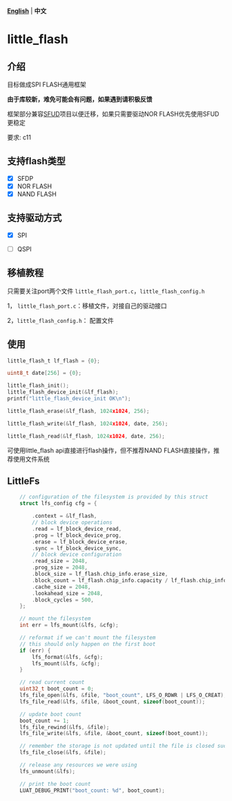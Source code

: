 [**English**](./README.md)  | **中文**

# little_flash



## 介绍
目标做成SPI FLASH通用框架

**由于库较新，难免可能会有问题，如果遇到请积极反馈**

框架部分兼容[SFUD](https://gitee.com/Armink/SFUD)项目以便迁移，如果只需要驱动NOR FLASH优先使用SFUD更稳定

要求: c11

## 支持flash类型

- [x] SFDP
- [x] NOR FLASH
- [x] NAND FLASH

## 支持驱动方式

- [x] SPI
- [ ] QSPI


## 移植教程

只需要关注port两个文件 `little_flash_port.c`，`little_flash_config.h`

1， `little_flash_port.c`：移植文件，对接自己的驱动接口

2，`little_flash_config.h`： 配置文件

## 使用



```c
little_flash_t lf_flash = {0};

uint8_t date[256] = {0};

little_flash_init();
little_flash_device_init(&lf_flash);
printf("little_flash_device_init OK\n");

little_flash_erase(&lf_flash, 1024x1024, 256);

little_flash_write(&lf_flash, 1024x1024, date, 256);

little_flash_read(&lf_flash, 1024x1024, date, 256);


```

可使用little_flash api直接进行flash操作，但不推荐NAND FLASH直接操作，推荐使用文件系统

## LittleFs

```c
    // configuration of the filesystem is provided by this struct
    struct lfs_config cfg = {

        .context = &lf_flash,
        // block device operations
        .read = lf_block_device_read,
        .prog = lf_block_device_prog,
        .erase = lf_block_device_erase,
        .sync = lf_block_device_sync,
        // block device configuration
        .read_size = 2048,
        .prog_size = 2048,
        .block_size = lf_flash.chip_info.erase_size,
        .block_count = lf_flash.chip_info.capacity / lf_flash.chip_info.erase_size,
        .cache_size = 2048,
        .lookahead_size = 2048,
        .block_cycles = 500,
    };

    // mount the filesystem
    int err = lfs_mount(&lfs, &cfg);

    // reformat if we can't mount the filesystem
    // this should only happen on the first boot
    if (err) {
        lfs_format(&lfs, &cfg);
        lfs_mount(&lfs, &cfg);
    }

    // read current count
    uint32_t boot_count = 0;
    lfs_file_open(&lfs, &file, "boot_count", LFS_O_RDWR | LFS_O_CREAT);
    lfs_file_read(&lfs, &file, &boot_count, sizeof(boot_count));

    // update boot count
    boot_count += 1;
    lfs_file_rewind(&lfs, &file);
    lfs_file_write(&lfs, &file, &boot_count, sizeof(boot_count));

    // remember the storage is not updated until the file is closed successfully
    lfs_file_close(&lfs, &file);

    // release any resources we were using
    lfs_unmount(&lfs);

    // print the boot count
    LUAT_DEBUG_PRINT("boot_count: %d", boot_count);
```

